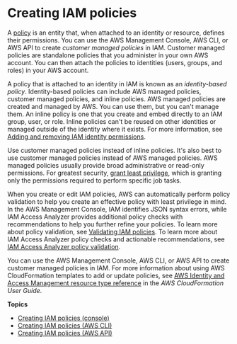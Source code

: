 # Creating IAM policies<a name="access_policies_create"></a>

A [policy](access_policies.md) is an entity that, when attached to an identity or resource, defines their permissions\. You can use the AWS Management Console, AWS CLI, or AWS API to create *customer managed policies* in IAM\. Customer managed policies are standalone policies that you administer in your own AWS account\. You can then attach the policies to identities \(users, groups, and roles\) in your AWS account\.

A policy that is attached to an identity in IAM is known as an *identity\-based policy*\. Identity\-based policies can include AWS managed policies, customer managed policies, and inline policies\. AWS managed policies are created and managed by AWS\. You can use them, but you can't manage them\. An inline policy is one that you create and embed directly to an IAM group, user, or role\. Inline policies can't be reused on other identities or managed outside of the identity where it exists\. For more information, see [Adding and removing IAM identity permissions](access_policies_manage-attach-detach.md)\.

Use customer managed policies instead of inline policies\. It's also best to use customer managed policies instead of AWS managed policies\. AWS managed policies usually provide broad administrative or read\-only permissions\. For greatest security, [grant least privilege](best-practices.md#grant-least-privilege), which is granting only the permissions required to perform specific job tasks\.

When you create or edit IAM policies, AWS can automatically perform policy validation to help you create an effective policy with least privilege in mind\. In the AWS Management Console, IAM identifies JSON syntax errors, while IAM Access Analyzer provides additional policy checks with recommendations to help you further refine your policies\. To learn more about policy validation, see [Validating IAM policies](access_policies_policy-validator.md)\. To learn more about IAM Access Analyzer policy checks and actionable recommendations, see [ IAM Access Analyzer policy validation](https://docs.aws.amazon.com/IAM/latest/UserGuide/access-analyzer-policy-validation.html)\.

You can use the AWS Management Console, AWS CLI, or AWS API to create customer managed policies in IAM\. For more information about using AWS CloudFormation templates to add or update policies, see [AWS Identity and Access Management resource type reference](https://docs.aws.amazon.com/AWSCloudFormation/latest/UserGuide/AWS_IAM.html) in the *AWS CloudFormation User Guide*\.

**Topics**
+ [Creating IAM policies \(console\)](access_policies_create-console.md)
+ [Creating IAM policies \(AWS CLI\)](access_policies_create-cli.md)
+ [Creating IAM policies \(AWS API\)](access_policies_create-api.md)
